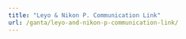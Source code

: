 ```yaml
---
title: "Leyo & Nikon P. Communication Link"
url: /ganta/leyo-and-nikon-p-communication-link/
---
```

